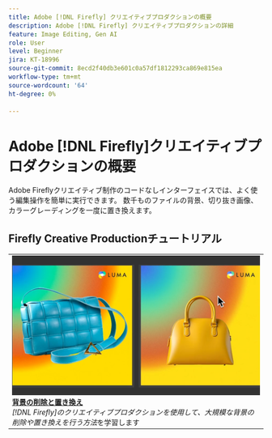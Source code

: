 ```yaml
---
title: Adobe [!DNL Firefly] クリエイティブプロダクションの概要
description: Adobe [!DNL Firefly] クリエイティブプロダクションの詳細
feature: Image Editing, Gen AI
role: User
level: Beginner
jira: KT-18996
source-git-commit: 8ecd2f40db3e601c0a57df1812293ca869e815ea
workflow-type: tm+mt
source-wordcount: '64'
ht-degree: 0%

---
```


# Adobe [!DNL Firefly]クリエイティブプロダクションの概要

Adobe Fireflyクリエイティブ制作のコードなしインターフェイスでは、よく使う編集操作を簡単に実行できます。 数千ものファイルの背景、切り抜き画像、カラーグレーディングを一度に置き換えます。

## Firefly Creative Productionチュートリアル

<!-- COMMENT -->
<!-- CARDS

* https://experienceleague.adobe.com/en/docs/creative-cloud-enterprise-learn/cce-learning-hub/fireflyoverview/firefly-tutorials/overview-of-firefly
  {title = Overview of Adobe Firefly}
  {description = Learn what you can create with Adobe Firefly}
  {image = https://experienceleague.adobe.com/en/docs/creative-cloud-enterprise-learn/cce-learning-hub/fireflyoverview/media_11afa51a52fc9c6d940ee2b974589d4cd45cda4c7.png?width=400&format=webply&optimize=medium}
  {cta = View tutorial}

-->

<!-- END CARDS -->
<!-- END COMMENT -->

<table>
<tr>
   <td>
      <a href="background.md">
         <img alt="背景の削除と置換" src="../assets/creative-production-backgrounds.png" />
      </a>
      <div>
      <a href="background.md"><strong>背景の削除と置き換え</strong></a>
      </div>
      <em>[!DNL Firefly]のクリエイティブプロダクションを使用して、大規模な背景の削除や置き換えを行う方法</em>を学習します
      <br>
  </td>
  </tr>
  </table>